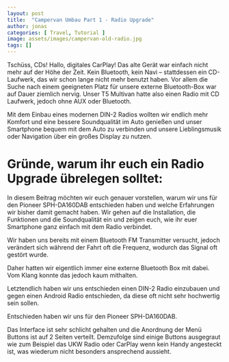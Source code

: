 ```yaml
---
layout: post
title:  "Campervan Umbau Part 1 - Radio Upgrade"
author: jonas
categories: [ Travel, Tutorial ]
image: assets/images/campervan-old-radio.jpg
tags: []
---
```


Tschüss, CDs! Hallo, digitales CarPlay! Das alte Gerät war einfach nicht mehr auf der Höhe der Zeit. Kein Bluetooth, kein Navi – stattdessen ein CD-Laufwerk, das wir schon lange nicht mehr benutzt haben. Vor allem die Suche nach einem geeigneten Platz für unsere externe Bluetooth-Box war auf Dauer ziemlich nervig. Unser T5 Multivan hatte also einen Radio mit CD Laufwerk, jedoch ohne AUX oder Bluetooth. 

Mit dem Einbau eines modernen DIN-2 Radios wollten wir endlich mehr Komfort und eine bessere Soundqualität im Auto genießen und unser Smartphone bequem mit dem Auto zu verbinden und unsere Lieblingsmusik oder Navigation über ein großes Display zu nutzen.

# Gründe, warum ihr euch ein Radio Upgrade übrelegen solltet: 

In diesem Beitrag möchten wir euch genauer vorstellen, warum wir uns für den Pioneer SPH-DA160DAB entschieden haben und welche Erfahrungen wir bisher damit gemacht haben. Wir gehen auf die Installation, die Funktionen und die Soundqualität ein und zeigen euch, wie ihr euer Smartphone ganz einfach mit dem Radio verbindet.

Wir haben uns bereits mit einem Bluetooth FM Transmitter versucht, jedoch verändert sich während der Fahrt oft die Frequenz, wodurch das Signal oft gestört wurde.

Daher hatten wir eigentlich immer eine externe Bluetooth Box mit dabei. Vom Klang konnte das jedoch kaum mithalten.

Letztendlich haben wir uns entschieden einen DIN-2 Radio einzubauen und gegen einen Android Radio entschieden, da diese oft nicht sehr hochwertig sein sollen. 

Entschieden haben wir uns für den Pioneer SPH-DA160DAB.

Das Interface ist sehr schlicht gehalten und die Anordnung der Menü Buttons ist auf 2 Seiten verteilt. Demzufolge sind einige Buttons ausgegraut wie zum Beispiel das UKW Radio oder CarPlay wenn kein Handy angesteckt ist, was wiederum nicht besonders ansprechend aussieht.